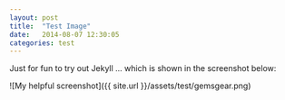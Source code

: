 ```yaml
---
layout: post
title:  "Test Image"
date:   2014-08-07 12:30:05
categories: test
---
```


Just for fun to try out Jekyll ... which is shown in the screenshot below:

![My helpful screenshot]({{ site.url }}/assets/test/gemsgear.png)
